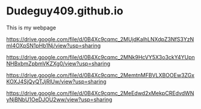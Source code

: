 # Dudeguy409.github.io

This is my webpage

https://drive.google.com/file/d/0B4Xc9cqmc_2MUjdKalhLNXdpZ3NfS3YzNml4OXpSN1pHb1Nj/view?usp=sharing

https://drive.google.com/file/d/0B4Xc9cqmc_2MNk9HcVY5X3o3ckY4YUpnNHBxbmZpbmVKZXg0/view?usp=sharing

https://drive.google.com/file/d/0B4Xc9cqmc_2MemtnMFBVLXBOOEw3ZGxKOXJ4SjQyQTJjRlUw/view?usp=sharing

https://drive.google.com/file/d/0B4Xc9cqmc_2MeEdwd2xMekpCREdvdWNyNjBNbU1OeDJOU2ww/view?usp=sharing
